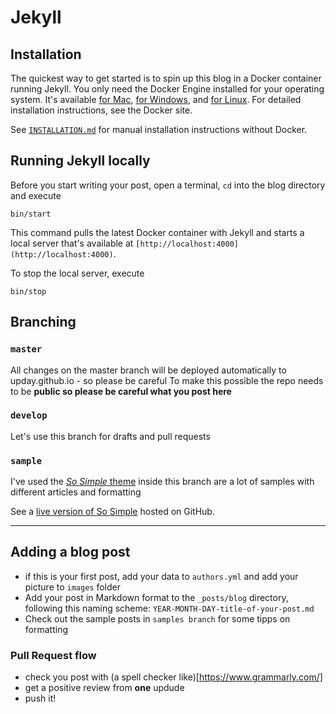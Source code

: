 # Jekyll

## Installation

The quickest way to get started is to spin up this blog in a Docker container running Jekyll. You only need the Docker Engine installed for your operating system. It's available [for Mac](https://www.docker.com/products/docker#/mac), [for Windows](https://www.docker.com/products/docker#windows), and [for Linux](https://www.docker.com/products/docker#linux). For detailed installation instructions, see the Docker site.

See [`INSTALLATION.md`](INSTALLATION.md) for manual installation instructions without Docker.

## Running Jekyll locally

Before you start writing your post, open a terminal, `cd` into the blog directory and execute

`bin/start`

This command pulls the latest Docker container with Jekyll and starts a local server that's available at `[http://localhost:4000](http://localhost:4000)`.

To stop the local server, execute

`bin/stop`

## Branching

### `master`

All changes on the master branch will be deployed automatically to upday.github.io - so please be careful
To make this possible the repo needs to be **public so please be careful what you post here**

### `develop`
Let's use this branch for drafts and pull requests

### `sample`

I've used the [_So Simple_ theme](http://mmistakes.github.io/so-simple-theme/) inside this branch are a lot of samples with different articles and formatting

See a [live version of So Simple](http://mmistakes.github.io/so-simple-theme/) hosted on GitHub.

---

## Adding a blog post

* if this is your first post, add your data to `authors.yml` and add your picture to `images` folder
* Add your post in Markdown format to the `_posts/blog` directory, following this naming scheme: `YEAR-MONTH-DAY-title-of-your-post.md`
* Check out the sample posts in `samples branch` for some tipps on formatting

### Pull Request flow
* check you post with (a spell checker like)[https://www.grammarly.com/] 
* get a positive review from **one** updude
* push it!

